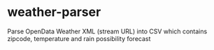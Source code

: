 # weather-parser
Parse OpenData Weather XML (stream URL) into CSV which contains zipcode, temperature and rain possibility forecast
